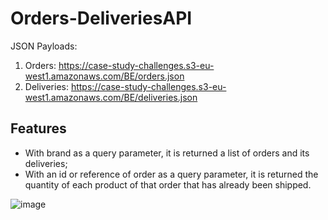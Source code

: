 # Orders-DeliveriesAPI

JSON Payloads:
1. Orders: https://case-study-challenges.s3-eu-west1.amazonaws.com/BE/orders.json
2. Deliveries: https://case-study-challenges.s3-eu-west1.amazonaws.com/BE/deliveries.json

## Features
- With brand as a query parameter, it is returned a list of orders and its deliveries;
- With an id or reference of order as a query parameter, it is returned the quantity
of each product of that order that has already been shipped.

![image](https://user-images.githubusercontent.com/89933736/132962919-2adc7b2f-61db-4e06-baed-d8a40851662c.png)

